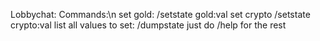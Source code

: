 Lobbychat:
Commands:\n
set gold: /setstate gold:val
set crypto /setstate crypto:val
list all values to set: /dumpstate
just do /help for the rest
